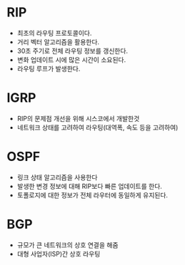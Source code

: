 # RIP
* 최초의 라우팅 프로토콜이다.
* 거리 벡터 알고리즘을 활용한다.
* 30초 주기로 전체 라우팅 정보를 갱신한다.
* 변화 업데이트 시에 많은 시간이 소요된다.
* 라우팅 루프가 발생한다.

# IGRP
* RIP의 문제점 개선을 위해 시스코에서 개발한것
* 네트워크 상태를 고려하여 라우팅(대역폭, 속도 등을 고려하여)

# OSPF
* 링크 상태 알고리즘을 사용한다
* 발생한 변경 정보에 대해 RIP보다 빠른 업데이트를 한다.
* 토폴로지에 대한 정보가 전체 라우터에 동일하게 유지된다.

# BGP
* 규모가 큰 네트워크의 상호 연결을 해줌
* 대형 사업자(ISP)간 상호 라우팅